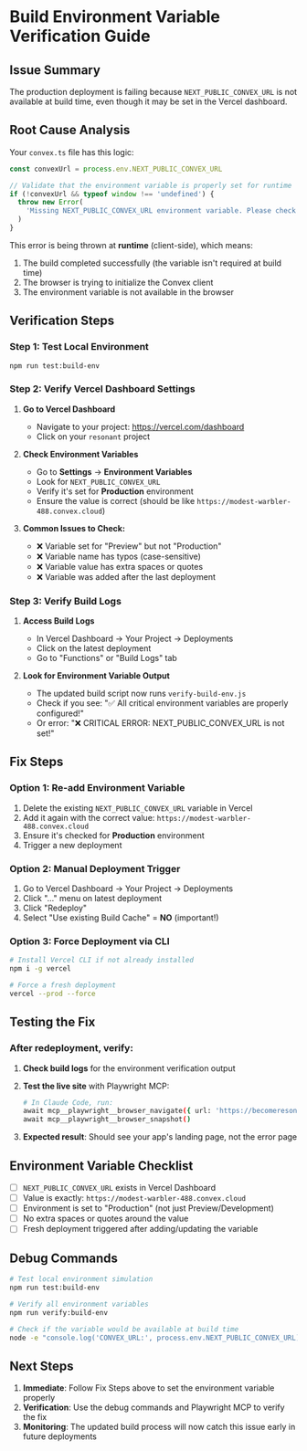 # Build Environment Variable Verification Guide

## Issue Summary

The production deployment is failing because `NEXT_PUBLIC_CONVEX_URL` is not available at build time, even though it may be set in the Vercel dashboard.

## Root Cause Analysis

Your `convex.ts` file has this logic:

```typescript
const convexUrl = process.env.NEXT_PUBLIC_CONVEX_URL

// Validate that the environment variable is properly set for runtime
if (!convexUrl && typeof window !== 'undefined') {
  throw new Error(
    'Missing NEXT_PUBLIC_CONVEX_URL environment variable. Please check your .env.local file.'
  )
}
```

This error is being thrown at **runtime** (client-side), which means:

1. The build completed successfully (the variable isn't required at build time)
2. The browser is trying to initialize the Convex client
3. The environment variable is not available in the browser

## Verification Steps

### Step 1: Test Local Environment

```bash
npm run test:build-env
```

### Step 2: Verify Vercel Dashboard Settings

1. **Go to Vercel Dashboard**
   - Navigate to your project: https://vercel.com/dashboard
   - Click on your `resonant` project

2. **Check Environment Variables**
   - Go to **Settings** → **Environment Variables**
   - Look for `NEXT_PUBLIC_CONVEX_URL`
   - Verify it's set for **Production** environment
   - Ensure the value is correct (should be like `https://modest-warbler-488.convex.cloud`)

3. **Common Issues to Check:**
   - ❌ Variable set for "Preview" but not "Production"
   - ❌ Variable name has typos (case-sensitive)
   - ❌ Variable value has extra spaces or quotes
   - ❌ Variable was added after the last deployment

### Step 3: Verify Build Logs

1. **Access Build Logs**
   - In Vercel Dashboard → Your Project → Deployments
   - Click on the latest deployment
   - Go to "Functions" or "Build Logs" tab

2. **Look for Environment Variable Output**
   - The updated build script now runs `verify-build-env.js`
   - Check if you see: "✅ All critical environment variables are properly configured!"
   - Or error: "❌ CRITICAL ERROR: NEXT_PUBLIC_CONVEX_URL is not set!"

## Fix Steps

### Option 1: Re-add Environment Variable

1. Delete the existing `NEXT_PUBLIC_CONVEX_URL` variable in Vercel
2. Add it again with the correct value: `https://modest-warbler-488.convex.cloud`
3. Ensure it's checked for **Production** environment
4. Trigger a new deployment

### Option 2: Manual Deployment Trigger

1. Go to Vercel Dashboard → Your Project → Deployments
2. Click "..." menu on latest deployment
3. Click "Redeploy"
4. Select "Use existing Build Cache" = **NO** (important!)

### Option 3: Force Deployment via CLI

```bash
# Install Vercel CLI if not already installed
npm i -g vercel

# Force a fresh deployment
vercel --prod --force
```

## Testing the Fix

### After redeployment, verify:

1. **Check build logs** for the environment verification output
2. **Test the live site** with Playwright MCP:

   ```bash
   # In Claude Code, run:
   await mcp__playwright__browser_navigate({ url: 'https://becomeresonant.app' })
   await mcp__playwright__browser_snapshot()
   ```

3. **Expected result**: Should see your app's landing page, not the error page

## Environment Variable Checklist

- [ ] `NEXT_PUBLIC_CONVEX_URL` exists in Vercel Dashboard
- [ ] Value is exactly: `https://modest-warbler-488.convex.cloud`
- [ ] Environment is set to "Production" (not just Preview/Development)
- [ ] No extra spaces or quotes around the value
- [ ] Fresh deployment triggered after adding/updating the variable

## Debug Commands

```bash
# Test local environment simulation
npm run test:build-env

# Verify all environment variables
npm run verify:build-env

# Check if the variable would be available at build time
node -e "console.log('CONVEX_URL:', process.env.NEXT_PUBLIC_CONVEX_URL)"
```

## Next Steps

1. **Immediate**: Follow Fix Steps above to set the environment variable properly
2. **Verification**: Use the debug commands and Playwright MCP to verify the fix
3. **Monitoring**: The updated build process will now catch this issue early in future deployments
